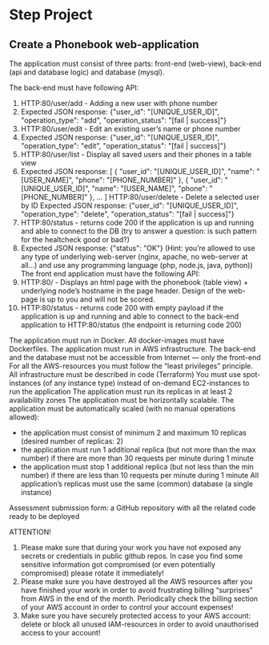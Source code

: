 # Step Project 

Create a Phonebook web-application
--------------------------------------------------------
The application must consist of three parts: front-end (web-view), back-end (api and database logic) and database (mysql).

The back-end must have following API:
1. HTTP:80/user/add - Adding a new user with phone number
2. Expected JSON response: {"user_id": "[UNIQUE_USER_ID]", "operation_type": "add", "operation_status": "[fail | success]"}
3. HTTP:80/user/edit - Edit an existing user’s name or phone number
4. Expected JSON response: {"user_id": "[UNIQUE_USER_ID]", "operation_type": "edit", "operation_status": "[fail | success]"}
5. HTTP:80/user/list - Display all saved users and their phones in a table view
6. Expected JSON response:
[
 {
  "user_id": "[UNIQUE_USER_ID]",
  "name": "[USER_NAME]",
  "phone": "[PHONE_NUMBER]"
 },
 {
  "user_id": "[UNIQUE_USER_ID]",
  "name": "[USER_NAME]",
  "phone": "[PHONE_NUMBER]"
 },
 …
]
HTTP:80/user/delete - Delete a selected user by ID
Expected JSON response: {"user_id": "[UNIQUE_USER_ID]", "operation_type": "delete", "operation_status": "[fail | success]"}
1. HTTP:80/status - returns code 200 if the application is up and running and able to connect to the DB (try to answer a question: is such pattern for the healtcheck good or bad?)
2. Expected JSON response: {"status": "OK"}
(Hint: you’re allowed to use any type of underlying web-server (nginx, apache, no web-server at all…) and use any programming language (php, node.js, java, python))
The front end application must have the following API:
1. HTTP:80/ - Displays an html page with the phonebook (table view) + underlying node’s hostname in the page header. Design of the web-page is up to you and will not be scored.
2. HTTP:80/status - returns code 200 with empty payload if the application is up and running and able to connect to the back-end application to HTTP:80/status (the endpoint is returning code 200)

The application must run in Docker.
All docker-images must have Dockerfiles.
The application must run in AWS infrastructure.
The back-end and the database must not be accessible from Internet — only the front-end
For all the AWS-resources you must follow the “least privileges” principle.
All infrastructure must be described in code (Terraform)
You must use spot-instances (of any instance type) instead of on-demand EC2-instances to run the application
The application must run its replicas in at least 2 availability zones
The application must be horizontally scalable.
The application must be automatically scaled (with no manual operations allowed):
- the application must consist of minimum 2 and maximum 10 replicas (desired number of replicas: 2)
- the application must run 1 additional replica (but not more than the max number) if there are more than 30 requests per minute during 1 minute
- the application must stop 1 additional replica (but not less than the min number) if there are less than 10 requests per minute during 1 minute
All application’s replicas must use the same (common) database (a single instance)

Assessment submission form: a GitHub repository with all the related code ready to be deployed

ATTENTION!
1. Please make sure that during your work you have not exposed any secrets or credentials in public github repos. In case you find some sensitive information got compromised (or even potentially compromised) please rotate it immediately!
2. Please make sure you have destroyed all the AWS resources after you have finished your work in order to avoid frustrating billing “surprises” from AWS in the end of the month. Periodically check the billing section of your AWS account in order to control your account expenses!
3. Make sure you have securely protected access to your AWS account: delete or block all unused IAM-resources in order to avoid unauthorised access to your account!
